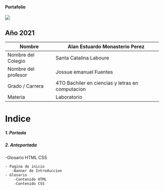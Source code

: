 #### Portafolio 


<img src = https://www.altonivel.com.mx/wp-content/uploads/2020/05/amazon1.jpg>

## Año 2021

| Nombre | Alan Estuardo Monasterio Perez |
| ------------ | ------------ |
| Nombre del Colegio | Santa Catalina Laboure |
| Nombre del profesor | Jossue emanuel Fuentes |
| Grado / Carrera | 4TO Bachiler en ciencias y letras en computacion |
| Materia | Laboratorio |


#  Indice 
##### 1. Portada
##### 2. Anteportada
-Glosario HTML CSS

    - Pagina de inicio
       -Banner de Introduccion 
    - Glosario
        -Contenido HTML
        -Contenido CSS
